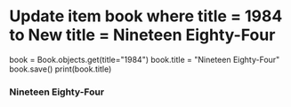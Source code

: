 # Update item book where title = 1984 to New title = Nineteen Eighty-Four

book = Book.objects.get(title="1984")
book.title = "Nineteen Eighty-Four"
book.save()
print(book.title)

### Nineteen Eighty-Four
